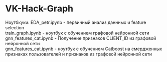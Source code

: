# VK-Hack-Graph

Ноутбкуки:
EDA_petr.ipynb - первичный анализ даннных и feature selection  
train_graph.ipynb - ноутбук с обучением графовой нейронной сети  
gnn_features_cat.ipynb - Получение признаков CLIENT_ID из графовой нейронной сети  
gnn_features_cat.ipynb - ноутбук с обучением Catboost на смердженных признаках пользователей и признаков из графовой нейронной сети  
